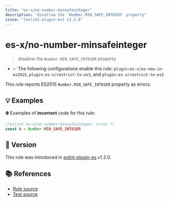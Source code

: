```yaml
---
title: "es-x/no-number-minsafeinteger"
description: "disallow the `Number.MIN_SAFE_INTEGER` property"
since: "[eslint-plugin-es] v1.2.0"
---
```


# es-x/no-number-minsafeinteger
> disallow the `Number.MIN_SAFE_INTEGER` property

- ✅ The following configurations enable this rule: `plugin:es-x/no-new-in-es2015`, `plugin:es-x/restrict-to-es3`, and `plugin:es-x/restrict-to-es5`

This rule reports ES2015 `Number.MIN_SAFE_INTEGER` property as errors.

## 💡 Examples

⛔ Examples of **incorrect** code for this rule:

<eslint-playground type="bad">

```js
/*eslint es-x/no-number-minsafeinteger: error */
const b = Number.MIN_SAFE_INTEGER
```

</eslint-playground>

## 🚀 Version

This rule was introduced in [eslint-plugin-es] v1.2.0.

[eslint-plugin-es]: https://github.com/mysticatea/eslint-plugin-es

## 📚 References

- [Rule source](https://github.com/ota-meshi/eslint-plugin-es-x/blob/master/lib/rules/no-number-minsafeinteger.js)
- [Test source](https://github.com/ota-meshi/eslint-plugin-es-x/blob/master/tests/lib/rules/no-number-minsafeinteger.js)

